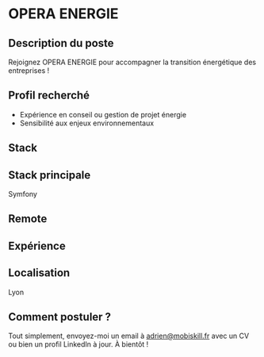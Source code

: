 # OPERA ENERGIE

## Description du poste

Rejoignez OPERA ENERGIE pour accompagner la transition énergétique des entreprises !

## Profil recherché

- Expérience en conseil ou gestion de projet énergie
- Sensibilité aux enjeux environnementaux

## Stack


## Stack principale
Symfony

## Remote


## Expérience


## Localisation

Lyon

## Comment postuler ?

Tout simplement, envoyez-moi un email à adrien@mobiskill.fr avec un CV ou bien un profil LinkedIn à jour. À bientôt !
